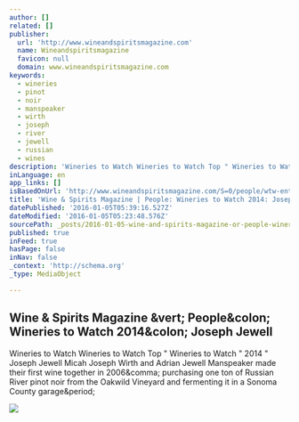 ```yaml
---
author: []
related: []
publisher:
  url: 'http://www.wineandspiritsmagazine.com'
  name: Wineandspiritsmagazine
  favicon: null
  domain: www.wineandspiritsmagazine.com
keywords:
  - wineries
  - pinot
  - noir
  - manspeaker
  - wirth
  - joseph
  - river
  - jewell
  - russian
  - wines
description: 'Wineries to Watch Wineries to Watch Top " Wineries to Watch " 2014 " Joseph Jewell Micah Joseph Wirth and Adrian Jewell Manspeaker made their first wine together in 2006, purchasing one ton of Russian River pinot noir from the Oakwild Vineyard and fermenting it in a Sonoma County garage.'
inLanguage: en
app_links: []
isBasedOnUrl: 'http://www.wineandspiritsmagazine.com/S=0/people/wtw-entry/joseph-jewell'
title: 'Wine & Spirits Magazine | People: Wineries to Watch 2014: Joseph Jewell'
datePublished: '2016-01-05T05:39:16.527Z'
dateModified: '2016-01-05T05:23:48.576Z'
sourcePath: _posts/2016-01-05-wine-and-spirits-magazine-or-people-wineries-to-watch-2014-jo.md
published: true
inFeed: true
hasPage: false
inNav: false
_context: 'http://schema.org'
_type: MediaObject

---
```

<article style=""><h1>Wine &amp; Spirits Magazine &amp;vert; People&amp;colon; Wineries to Watch 2014&amp;colon; Joseph Jewell</h1><p>Wineries to Watch Wineries to Watch Top " Wineries to Watch " 2014 " Joseph Jewell Micah Joseph Wirth and Adrian Jewell Manspeaker made their first wine together in 2006&amp;comma; purchasing one ton of Russian River pinot noir from the Oakwild Vineyard and fermenting it in a Sonoma County garage&amp;period;</p><img src="http://wineandspiritsmagazine.com/images/uploads/1410-wtw-jewell.jpg" /></article>